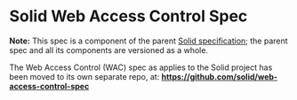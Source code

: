 # Solid Web Access Control Spec

**Note:** This spec is a component of the parent
[Solid specification](README.md); the parent spec and all its components are
versioned as a whole.

The Web Access Control (WAC) spec as applies to the Solid project has been
moved to its own separate repo, at:
**https://github.com/solid/web-access-control-spec**
